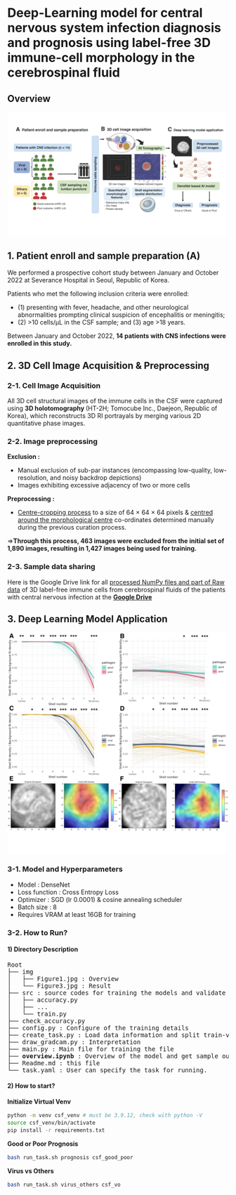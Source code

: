 # Deep-Learning model for central nervous system infection diagnosis and prognosis using label-free 3D immune-cell morphology in the cerebrospinal fluid

## Overview
![Figure1](img/Figure1.jpg)


## 1. Patient enroll and sample preparation (A)
We performed a prospective cohort study between January and October 2022 at Severance Hospital in Seoul, Republic of Korea. 

Patients who met the following inclusion criteria were enrolled: 
- (1) presenting with fever, headache, and other neurological abnormalities prompting clinical suspicion of encephalitis or meningitis; 
- (2) >10 cells/μL in the CSF sample; and (3) age >18 years. 

Between January and October 2022, <b>14 patients with CNS infections were enrolled in this study.</b>

## 2. 3D Cell Image Acquisition & Preprocessing
### 2-1. Cell Image Acquisition
All 3D cell structural images of the immune cells in the CSF were captured using <b>3D holotomography </b>(HT-2H; Tomocube Inc., Daejeon, Republic of Korea), which reconstructs 3D RI portrayals by merging various 2D quantitative phase images.


### 2-2. Image preprocessing
<b>Exclusion : </b>
- Manual exclusion of sub-par instances (encompassing low-quality, low-resolution, and noisy backdrop depictions)
- Images exhibiting excessive adjacency of two or more cells

<b>Preprocessing :</b>
- <u>Centre-cropping process</u> to a size of 64 × 64 × 64 pixels & <u>centred around the morphological centre</u> co-ordinates determined manually during the previous curation process.


=><b>Through this process, 463 images were excluded from the initial set of 1,890 images, resulting in 1,427 images being used for training.</b> 

### 2-3. Sample data sharing
Here is the Google Drive link for all <u>processed NumPy files and part of Raw data</u> of 3D label-free immune cells from cerebrospinal fluids of the patients with central nervous infection at the <b>[Google Drive](https://drive.google.com/drive/folders/1---UpcPPSYeLeMHsh9VxgRubVkXziMeZ?usp=sharing)</b>



## 3. Deep Learning Model Application
![Figure3](img/Figure3.jpg)

### 3-1. Model and Hyperparameters
- Model : DenseNet
- Loss function : Cross Entropy Loss
- Optimizer : SGD (lr 0.0001) & cosine annealing scheduler 
- Batch size : 8
- Requires VRAM at least 16GB for training

### 3-2. How to Run?
#### 1) <b> Directory Description</b>
<pre>
Root
├── img
│   ├── Figure1.jpg : Overview
│   └── Figure3.jpg : Result
├── src : source codes for training the models and validate the result
│   ├── accuracy.py
│   ├── ...
│   └── train.py
├── check_accuracy.py
├── config.py : Configure of the training details
├── create_task.py : Load data information and split train-valid-test by the given task
├── draw_gradcam.py : Interpretation
├── main.py : Main file for training the file
├── <b>overview.ipynb</b> : Overview of the model and get sample output
├── Readme.md : this file
└── task.yaml : User can specify the task for running.
</pre>



#### 2) How to start?
<b> Initialize Virtual Venv </b>
```bash
python -m venv csf_venv # must be 3.9.12, check with python -V
source csf_venv/bin/activate
pip install -r requirements.txt
```
<b> Good or Poor Prognosis </b>
```bash
bash run_task.sh prognosis csf_good_poor
```

<b> Virus vs Others </b>
```bash
bash run_task.sh virus_others csf_vo
```